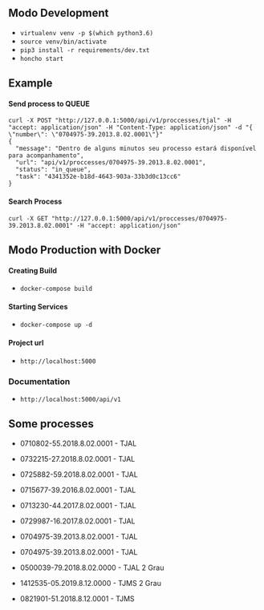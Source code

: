 Modo Development
-------------------
- `virtualenv venv -p $(which python3.6)`
- `source venv/bin/activate`
- `pip3 install -r requirements/dev.txt`
- `honcho start`

Example
-------------------
#### Send process to QUEUE
```
curl -X POST "http://127.0.0.1:5000/api/v1/proccesses/tjal" -H "accept: application/json" -H "Content-Type: application/json" -d "{ \"number\": \"0704975-39.2013.8.02.0001\"}"
{
  "message": "Dentro de alguns minutos seu processo estará disponível para acompanhamento",
  "url": "api/v1/proccesses/0704975-39.2013.8.02.0001",
  "status": "in_queue",
  "task": "4341352e-b18d-4643-903a-33b3d0c13cc6"
}
```

#### Search Process
```
curl -X GET "http://127.0.0.1:5000/api/v1/proccesses/0704975-39.2013.8.02.0001" -H "accept: application/json"
```
 
Modo Production with Docker
-------------------
#### Creating Build
- `docker-compose build`

#### Starting Services
- `docker-compose up -d`

#### Project url
- `http://localhost:5000`

### Documentation
- `http://localhost:5000/api/v1`

Some processes
----------------------
- 0710802-55.2018.8.02.0001 - TJAL
- 0732215-27.2018.8.02.0001 - TJAL
- 0725882-59.2018.8.02.0001 - TJAL
- 0715677-39.2016.8.02.0001 - TJAL
- 0713230-44.2017.8.02.0001 - TJAL
- 0729987-16.2017.8.02.0001 - TJAL
- 0704975-39.2013.8.02.0001 - TJAL
- 0704975-39.2013.8.02.0001 - TJAL
- 0500039-79.2018.8.02.0000 - TJAL 2 Grau

- 1412535-05.2019.8.12.0000 - TJMS 2 Grau
- 0821901-51.2018.8.12.0001 - TJMS